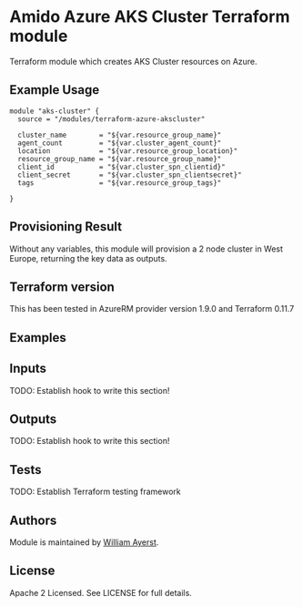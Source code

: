 # Amido Azure AKS Cluster Terraform module


Terraform module which creates AKS Cluster resources on Azure.

## Example Usage

```hcl
module "aks-cluster" {
  source = "/modules/terraform-azure-akscluster"

  cluster_name        = "${var.resource_group_name}"
  agent_count         = "${var.cluster_agent_count}"
  location            = "${var.resource_group_location}"
  resource_group_name = "${var.resource_group_name}"
  client_id           = "${var.cluster_spn_clientid}"
  client_secret       = "${var.cluster_spn_clientsecret}"
  tags                = "${var.resource_group_tags}"
  
}
```

## Provisioning Result

Without any variables, this module will provision a 2 node cluster in West Europe, returning the key data as outputs.

## Terraform version

This has been tested in AzureRM provider version 1.9.0 and Terraform 0.11.7

## Examples

<!-- BEGINNING OF PRE-COMMIT-TERRAFORM DOCS HOOK -->

## Inputs

TODO: Establish hook to write this section!

## Outputs

TODO: Establish hook to write this section!

<!-- END OF PRE-COMMIT-TERRAFORM DOCS HOOK -->

## Tests

TODO: Establish Terraform testing framework


## Authors

Module is maintained by [William Ayerst](https://github.com/williamayerst).

## License

Apache 2 Licensed. See LICENSE for full details.


